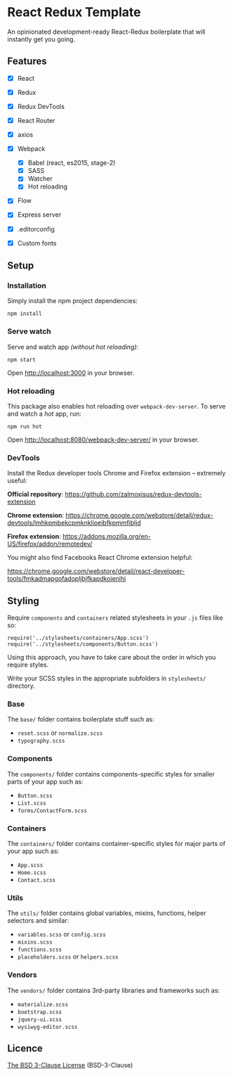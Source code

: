 # React Redux Template

An opinionated development-ready React-Redux boilerplate that will instantly get you going.

## Features
* [x] React
* [x] Redux
* [x] Redux DevTools
* [x] React Router
* [x] axios
* [x] Webpack
  * [x] Babel (react, es2015, stage-2)
  * [x] SASS
  * [x] Watcher
  * [x] Hot reloading
* [x] Flow
* [x] Express server
* [x] .editorconfig
* [x] Custom fonts



## Setup

### Installation
Simply install the npm project dependencies:
```
npm install
```

### Serve watch
Serve and watch app _(without hot reloading)_:
```
npm start
```
Open [http://localhost:3000](http://localhost:3000) in your browser.

### Hot reloading
This package also enables hot reloading over `webpack-dev-server`. To serve and watch a _hot_ app, run:
```
npm run hot
```
Open [http://localhost:8080/webpack-dev-server/](http://localhost:8080/webpack-dev-server/) in your browser.

### DevTools

Install the Redux developer tools Chrome and Firefox extension – extremely useful:

**Official repository**: https://github.com/zalmoxisus/redux-devtools-extension

**Chrome extension**: https://chrome.google.com/webstore/detail/redux-devtools/lmhkpmbekcpmknklioeibfkpmmfibljd

**Firefox extension**: https://addons.mozilla.org/en-US/firefox/addon/remotedev/

You might also find Facebooks React Chrome extension helpful:

https://chrome.google.com/webstore/detail/react-developer-tools/fmkadmapgofadopljbjfkapdkoienihi


## Styling
Require `components` and `containers` related stylesheets in your `.js` files like so:

```es6
require('../stylesheets/containers/App.scss')
require('../stylesheets/components/Button.scss')
```
Using this approach, you have to take care about the order in which you require styles.

Write your SCSS styles in the appropriate subfolders in `stylesheets/` directory.

### Base
The `base/` folder contains boilerplate stuff such as:
* `reset.scss` or `normalize.scss`
* `typography.scss`

### Components
The `components/` folder contains components-specific styles for smaller parts of your app such as:
* `Button.scss`
* `List.scss`
* `forms/ContactForm.scss`

### Containers
The `containers/` folder contains container-specific styles for major parts of your app such as:
* `App.scss`
* `Home.scss`
* `Contact.scss`

### Utils
The `utils/` folder contains global variables, mixins, functions, helper selectors and similar:
* `variables.scss` or `config.scss`
* `mixins.scss`
* `functions.scss`
* `placeholders.scss` or `helpers.scss`

### Vendors
The `vendors/` folder contains 3rd-party libraries and frameworks such as:
* `materialize.scss`
* `bootstrap.scss`
* `jquery-ui.scss`
* `wysiwyg-editor.scss`


## Licence

[The BSD 3-Clause License](https://opensource.org/licenses/BSD-3-Clause) (BSD-3-Clause)
